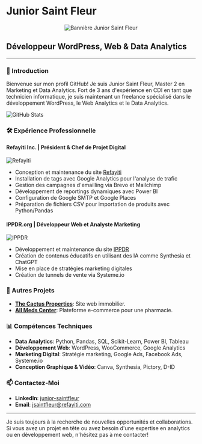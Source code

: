 
# Junior Saint Fleur
<p align="center">
  <img src="https://refayiti.com/wp-content/uploads/2023/11/Grow-Your-Business-With-Me-5.png" alt="Bannière Junior Saint Fleur">
</p>


## Développeur WordPress, Web & Data Analytics

---

### 👋 Introduction
Bienvenue sur mon profil GitHub! Je suis Junior Saint Fleur, Master 2 en Marketing et Data Analytics. Fort de 3 ans d'expérience en CDI en tant que technicien informatique, je suis maintenant un freelance spécialisé dans le développement WordPress, le Web Analytics et le Data Analytics.

![GitHub Stats](https://github-readme-stats.vercel.app/api?username=jsf05941&show_icons=true)

### 🛠️ Expérience Professionnelle

#### Refayiti Inc. | Président & Chef de Projet Digital
![Refayiti](https://refayiti.com/wp-content/uploads/2023/11/refay.png)
- Conception et maintenance du site [Refayiti](https://refayiti.com)
- Installation de tags avec Google Analytics pour l'analyse de trafic
- Gestion des campagnes d'emailling via Brevo et Mailchimp
- Développement de reportings dynamiques avec Power BI
- Configuration de Google SMTP et Google Places
- Préparation de fichiers CSV pour importation de produits avec Python/Pandas

#### IPPDR.org | Développeur Web et Analyste Marketing
![IPPDR](https://refayiti.com/wp-content/uploads/2023/11/ippdr.org_.png)
- Développement et maintenance du site [IPPDR](https://ippdr.org)
- Création de contenus éducatifs en utilisant des IA comme Synthesia et ChatGPT
- Mise en place de stratégies marketing digitales
- Création de tunnels de vente via Systeme.io

### 🌟 Autres Projets
- **[The Cactus Properties](https://thecactusproperties.com)**: Site web immobilier.
- **[All Meds Center](https://allmedscenter.com)**: Plateforme e-commerce pour une pharmacie.

### 📊 Compétences Techniques
- **Data Analytics**: Python, Pandas, SQL, Scikit-Learn, Power BI, Tableau
- **Développement Web**: WordPress, WooCommerce, Google Analytics
- **Marketing Digital**: Stratégie marketing, Google Ads, Facebook Ads, Systeme.io
- **Conception Graphique & Vidéo**: Canva, Synthesia, Pictory, D-ID

### 📫 Contactez-Moi
- **LinkedIn**: [junior-saintfleur](https://www.linkedin.com/in/junior-sf/)
- **Email**: [jsaintfleur@refayiti.com](mailto:jsaintfleur@refayiti.com)

---

Je suis toujours à la recherche de nouvelles opportunités et collaborations. Si vous avez un projet en tête ou avez besoin d'une expertise en analytics ou en développement web, n'hésitez pas à me contacter!
